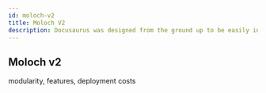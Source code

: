 ```yaml
---
id: moloch-v2
title: Moloch V2
description: Docusaurus was designed from the ground up to be easily installed and used to get your website up and running quickly.
---
```


## Moloch v2

modularity, features, deployment costs